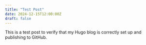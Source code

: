 ```yaml
---
title: "Test Post"
date: 2024-12-15T12:00:00Z
draft: false
---
```


This is a test post to verify that my Hugo blog is correctly set up and publishing to GitHub.

